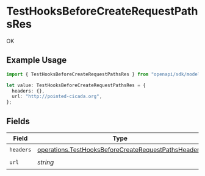 # TestHooksBeforeCreateRequestPathsRes

OK

## Example Usage

```typescript
import { TestHooksBeforeCreateRequestPathsRes } from "openapi/sdk/models/operations";

let value: TestHooksBeforeCreateRequestPathsRes = {
  headers: {},
  url: "http://pointed-cicada.org",
};
```

## Fields

| Field                                                                                                                             | Type                                                                                                                              | Required                                                                                                                          | Description                                                                                                                       |
| --------------------------------------------------------------------------------------------------------------------------------- | --------------------------------------------------------------------------------------------------------------------------------- | --------------------------------------------------------------------------------------------------------------------------------- | --------------------------------------------------------------------------------------------------------------------------------- |
| `headers`                                                                                                                         | [operations.TestHooksBeforeCreateRequestPathsHeaders](../../../sdk/models/operations/testhooksbeforecreaterequestpathsheaders.md) | :heavy_check_mark:                                                                                                                | N/A                                                                                                                               |
| `url`                                                                                                                             | *string*                                                                                                                          | :heavy_check_mark:                                                                                                                | N/A                                                                                                                               |